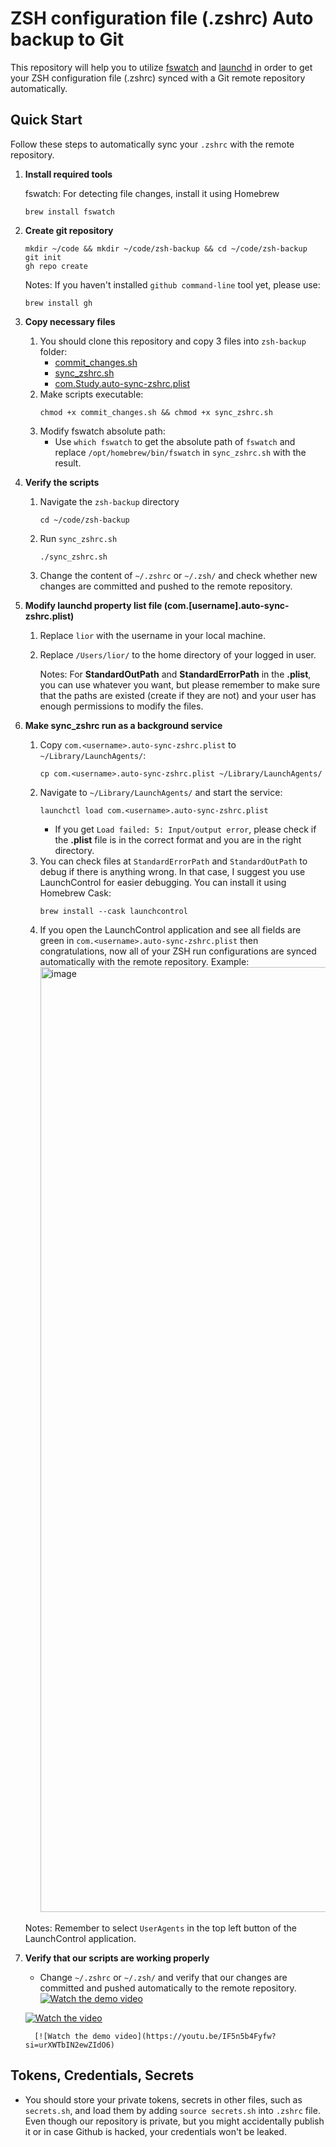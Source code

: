 # ZSH configuration file (.zshrc) Auto backup to Git 
This repository will help you to utilize [fswatch](https://github.com/emcrisostomo/fswatch) and [launchd](https://support.apple.com/en-vn/guide/terminal/apdc6c1077b-5d5d-4d35-9c19-60f2397b2369/mac) in order to get your ZSH configuration file (.zshrc) synced with a Git remote repository automatically.


## Quick Start
Follow these steps to automatically sync your `.zshrc` with the remote repository.

1. **Install required tools**
    
    fswatch: For detecting file changes, install it using Homebrew
    ```
    brew install fswatch
    ```
2. **Create git repository**
    ```shell
    mkdir ~/code && mkdir ~/code/zsh-backup && cd ~/code/zsh-backup
    git init
    gh repo create
    ```
    Notes: If you haven't installed `github command-line` tool yet, please use:
    ```shell
    brew install gh
    ```
3. **Copy necessary files**
    1. You should clone this repository and copy 3 files into `zsh-backup` folder:
        - [commit_changes.sh](./commit_changes.sh)
        - [sync_zshrc.sh](./sync_zshrc.sh)
        - [com.Study.auto-sync-zshrc.plist](./com.Study.auto-sync-zshrc.plist)
    2. Make scripts executable:
        ```shell
        chmod +x commit_changes.sh && chmod +x sync_zshrc.sh
        ```
    3. Modify fswatch absolute path:
        - Use `which fswatch` to get the absolute path of `fswatch` and replace `/opt/homebrew/bin/fswatch` in `sync_zshrc.sh` with the result.
4. **Verify the scripts**
    1. Navigate the `zsh-backup` directory
        ```shell
        cd ~/code/zsh-backup
        ```
    2. Run `sync_zshrc.sh`
        ```shell
        ./sync_zshrc.sh
        ```
    3. Change the content of `~/.zshrc` or `~/.zsh/` and check whether new changes are committed and pushed to the remote repository.

5. **Modify launchd property list file (com.[username].auto-sync-zshrc.plist)**
    1. Replace `lior` with the username in your local machine.
    2. Replace `/Users/lior/` to the home directory of your logged in user.
    
        Notes: For **StandardOutPath** and **StandardErrorPath** in the **.plist**, you can use whatever you want, but please remember to make sure that the paths are existed (create if they are not) and your user has enough permissions to modify the files.

6. **Make sync_zshrc run as a background service**
    1. Copy `com.<username>.auto-sync-zshrc.plist` to `~/Library/LaunchAgents/`:
        ```shell
        cp com.<username>.auto-sync-zshrc.plist ~/Library/LaunchAgents/
        ```
    2. Navigate to `~/Library/LaunchAgents/` and start the service:
        ```shell
        launchctl load com.<username>.auto-sync-zshrc.plist
        ```
        - If you get `Load failed: 5: Input/output error`, please check if the **.plist** file is in the correct format and you are in the right directory.
    3. You can check files at `StandardErrorPath` and `StandardOutPath` to debug if there is anything wrong. In that case, I suggest you use LaunchControl for easier debugging. You can install it using Homebrew Cask:
        ```shell
        brew install --cask launchcontrol
        ```
    4. If you open the LaunchControl application and see all fields are green in `com.<username>.auto-sync-zshrc.plist` then congratulations, now all of your ZSH run configurations are synced automatically with the remote repository. Example: <img width="1512" alt="image" src="https://github.com/liorroy/zsh-backup/assets/43315313/213c9401-d046-404d-bbdd-4992b392d166">

  
    Notes: Remember to select `UserAgents` in the top left button of the LaunchControl application.
7. **Verify that our scripts are working properly**
    - Change `~/.zshrc` or `~/.zsh/` and verify that our changes are committed and pushed automatically to the remote repository.
     [![Watch the demo video](https://img.youtube.com/vi/T-D1KVIuvjA/maxresdefault.jpg)](https://youtu.be/IF5n5b4Fyfw)

    


    [![Watch the video](https://img.youtube.com/vi/IF5n5b4Fyfw?si=VLXM_BUs7PNkHwMo/maxresdefault.jpg)](https://youtu.be/IF5n5b4Fyfw)
    
         [![Watch the demo video](https://youtu.be/IF5n5b4Fyfw?si=urXWTbIN2ewZIdO6)


## Tokens, Credentials, Secrets
- You should store your private tokens, secrets in other files, such as `secrets.sh`, and load them by adding `source secrets.sh` into `.zshrc` file. Even though our repository is private, but you might accidentally publish it or in case Github is hacked, your credentials won't be leaked.
